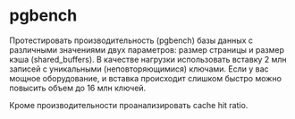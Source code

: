 # pgbench

Протестировать производительность (pgbench) базы данных
с различными значениями двух параметров:
размер страницы и размер кэша (shared_buffers).
В качестве нагрузки использовать вставку 2 млн записей
с уникальными (неповторяющимися) ключами.
Если у вас мощное оборудование, и вставка происходит слишком
быстро можно повысить объем до 16 млн ключей.

Кроме производительности проанализировать cache hit ratio.

